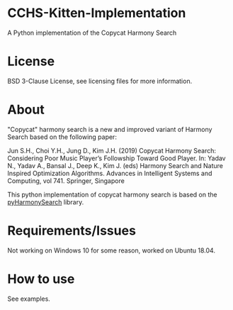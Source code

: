# CCHS-Kitten-Implementation
A Python implementation of the Copycat Harmony Search

# License
BSD 3-Clause License, see licensing files for more information.

# About
"Copycat" harmony search is a new and improved variant of Harmony Search based on the following paper:

Jun S.H., Choi Y.H., Jung D., Kim J.H. (2019) Copycat Harmony Search: Considering Poor Music Player’s Followship Toward Good Player. In: Yadav N., Yadav A., Bansal J., Deep K., Kim J. (eds) Harmony Search and Nature Inspired Optimization Algorithms. Advances in Intelligent Systems and Computing, vol 741. Springer, Singapore

This python implementation of copycat harmony search is based on the [pyHarmonySearch](https://github.com/gfairchild/pyHarmonySearch) library.

# Requirements/Issues
Not working on Windows 10 for some reason, worked on Ubuntu 18.04.

# How to use
See examples.
